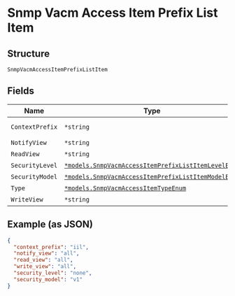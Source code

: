 
# Snmp Vacm Access Item Prefix List Item

## Structure

`SnmpVacmAccessItemPrefixListItem`

## Fields

| Name | Type | Tags | Description |
|  --- | --- | --- | --- |
| `ContextPrefix` | `*string` | Optional | only required if `type`==`context_prefix` |
| `NotifyView` | `*string` | Optional | refer to view name |
| `ReadView` | `*string` | Optional | refer to view name |
| `SecurityLevel` | [`*models.SnmpVacmAccessItemPrefixListItemLevelEnum`](../../doc/models/snmp-vacm-access-item-prefix-list-item-level-enum.md) | Optional | - |
| `SecurityModel` | [`*models.SnmpVacmAccessItemPrefixListItemModelEnum`](../../doc/models/snmp-vacm-access-item-prefix-list-item-model-enum.md) | Optional | - |
| `Type` | [`*models.SnmpVacmAccessItemTypeEnum`](../../doc/models/snmp-vacm-access-item-type-enum.md) | Optional | - |
| `WriteView` | `*string` | Optional | refer to view name |

## Example (as JSON)

```json
{
  "context_prefix": "iil",
  "notify_view": "all",
  "read_view": "all",
  "write_view": "all",
  "security_level": "none",
  "security_model": "v1"
}
```

